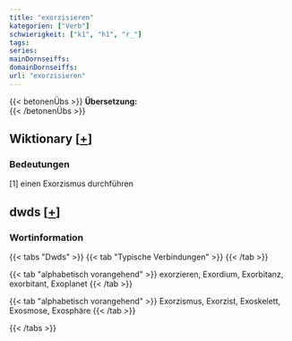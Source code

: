 ```yaml
---
title: "exorzisieren"
kategorien: ["Verb"]
schwierigkeit: ["k1", "h1", "r_"]
tags:
series:
mainDornseiffs:
domainDornseiffs:
url: "exorzisieren"
---
```


{{< betonenÜbs >}}
**Übersetzung:**  
{{< /betonenÜbs >}}

## Wiktionary [[+](https://de.wiktionary.org/wiki/exorzisieren)]

### Bedeutungen
[1] einen Exorzismus durchführen  



## dwds [[+](https://www.dwds.de/wb/exorzisieren)]

### Wortinformation
{{< tabs "Dwds" >}}
{{< tab "Typische Verbindungen" >}}
{{< /tab >}}

{{< tab "alphabetisch vorangehend" >}}
exorzieren, Exordium, Exorbitanz, exorbitant, Exoplanet
{{< /tab >}}

{{< tab "alphabetisch vorangehend" >}}
Exorzismus, Exorzist, Exoskelett, Exosmose, Exosphäre
{{< /tab >}}

{{< /tabs >}}

